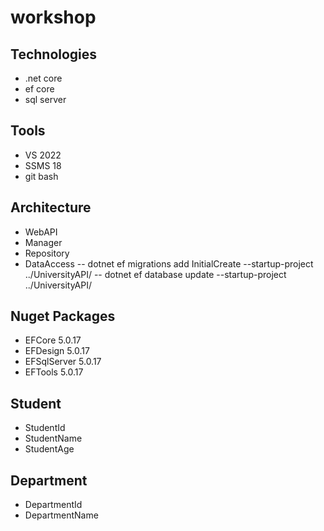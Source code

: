# workshop

## Technologies
- .net core
- ef core
- sql server
	
## Tools
- VS 2022
- SSMS 18
- git bash
	
## Architecture
- WebAPI
- Manager
- Repository
- DataAccess
-- dotnet ef migrations add InitialCreate --startup-project ../UniversityAPI/
-- dotnet ef database update --startup-project ../UniversityAPI/

## Nuget Packages
- EFCore 5.0.17
- EFDesign 5.0.17
- EFSqlServer 5.0.17
- EFTools 5.0.17

## Student
- StudentId
- StudentName
- StudentAge
	
## Department
- DepartmentId
- DepartmentName
	

